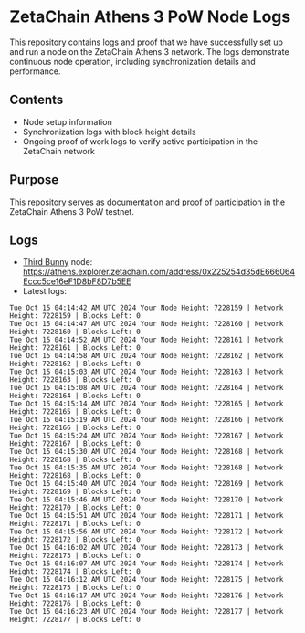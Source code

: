 # ZetaChain Athens 3 PoW Node Logs
This repository contains logs and proof that we have successfully set up and run a node on the ZetaChain Athens 3 network. The logs demonstrate continuous node operation, including synchronization details and performance.

## Contents
- Node setup information
- Synchronization logs with block height details
- Ongoing proof of work logs to verify active participation in the ZetaChain network

## Purpose
This repository serves as documentation and proof of participation in the ZetaChain Athens 3 PoW testnet.

## Logs

- [Third Bunny](https://thirdbunny.xyz/) node: https://athens.explorer.zetachain.com/address/0x225254d35dE666064Eccc5ce16eF1D8bF8D7b5EE
- Latest logs:
```
Tue Oct 15 04:14:42 AM UTC 2024 Your Node Height: 7228159 | Network Height: 7228159 | Blocks Left: 0
Tue Oct 15 04:14:47 AM UTC 2024 Your Node Height: 7228160 | Network Height: 7228160 | Blocks Left: 0
Tue Oct 15 04:14:52 AM UTC 2024 Your Node Height: 7228161 | Network Height: 7228161 | Blocks Left: 0
Tue Oct 15 04:14:58 AM UTC 2024 Your Node Height: 7228162 | Network Height: 7228162 | Blocks Left: 0
Tue Oct 15 04:15:03 AM UTC 2024 Your Node Height: 7228163 | Network Height: 7228163 | Blocks Left: 0
Tue Oct 15 04:15:08 AM UTC 2024 Your Node Height: 7228164 | Network Height: 7228164 | Blocks Left: 0
Tue Oct 15 04:15:14 AM UTC 2024 Your Node Height: 7228165 | Network Height: 7228165 | Blocks Left: 0
Tue Oct 15 04:15:19 AM UTC 2024 Your Node Height: 7228166 | Network Height: 7228166 | Blocks Left: 0
Tue Oct 15 04:15:24 AM UTC 2024 Your Node Height: 7228167 | Network Height: 7228167 | Blocks Left: 0
Tue Oct 15 04:15:30 AM UTC 2024 Your Node Height: 7228168 | Network Height: 7228168 | Blocks Left: 0
Tue Oct 15 04:15:35 AM UTC 2024 Your Node Height: 7228168 | Network Height: 7228168 | Blocks Left: 0
Tue Oct 15 04:15:40 AM UTC 2024 Your Node Height: 7228169 | Network Height: 7228169 | Blocks Left: 0
Tue Oct 15 04:15:46 AM UTC 2024 Your Node Height: 7228170 | Network Height: 7228170 | Blocks Left: 0
Tue Oct 15 04:15:51 AM UTC 2024 Your Node Height: 7228171 | Network Height: 7228171 | Blocks Left: 0
Tue Oct 15 04:15:56 AM UTC 2024 Your Node Height: 7228172 | Network Height: 7228172 | Blocks Left: 0
Tue Oct 15 04:16:02 AM UTC 2024 Your Node Height: 7228173 | Network Height: 7228173 | Blocks Left: 0
Tue Oct 15 04:16:07 AM UTC 2024 Your Node Height: 7228174 | Network Height: 7228174 | Blocks Left: 0
Tue Oct 15 04:16:12 AM UTC 2024 Your Node Height: 7228175 | Network Height: 7228175 | Blocks Left: 0
Tue Oct 15 04:16:17 AM UTC 2024 Your Node Height: 7228176 | Network Height: 7228176 | Blocks Left: 0
Tue Oct 15 04:16:23 AM UTC 2024 Your Node Height: 7228177 | Network Height: 7228177 | Blocks Left: 0
```
